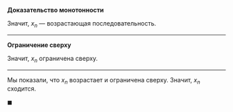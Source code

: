 **Доказательство монотонности**

Значит, $x_n$ — возрастающая последовательность.

---

**Ограничение сверху**


Значит, $x_n$ ограничена сверху.

---

Мы показали, что $x_n$ возрастает и ограничена сверху. Значит, $x_n$ сходится.

$\blacksquare$